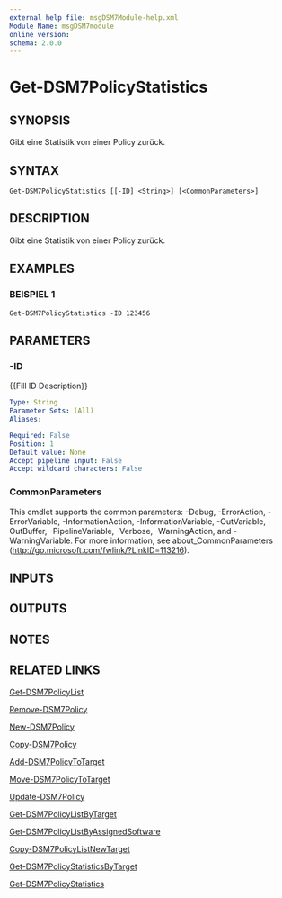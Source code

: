 ```yaml
---
external help file: msgDSM7Module-help.xml
Module Name: msgDSM7module
online version:
schema: 2.0.0
---
```


# Get-DSM7PolicyStatistics

## SYNOPSIS
Gibt eine Statistik von einer Policy zurück.

## SYNTAX

```
Get-DSM7PolicyStatistics [[-ID] <String>] [<CommonParameters>]
```

## DESCRIPTION
Gibt eine Statistik von einer Policy zurück.

## EXAMPLES

### BEISPIEL 1
```
Get-DSM7PolicyStatistics -ID 123456
```

## PARAMETERS

### -ID
{{Fill ID Description}}

```yaml
Type: String
Parameter Sets: (All)
Aliases:

Required: False
Position: 1
Default value: None
Accept pipeline input: False
Accept wildcard characters: False
```

### CommonParameters
This cmdlet supports the common parameters: -Debug, -ErrorAction, -ErrorVariable, -InformationAction, -InformationVariable, -OutVariable, -OutBuffer, -PipelineVariable, -Verbose, -WarningAction, and -WarningVariable. For more information, see about_CommonParameters (http://go.microsoft.com/fwlink/?LinkID=113216).

## INPUTS

## OUTPUTS

## NOTES

## RELATED LINKS

[Get-DSM7PolicyList]()

[Remove-DSM7Policy]()

[New-DSM7Policy]()

[Copy-DSM7Policy]()

[Add-DSM7PolicyToTarget]()

[Move-DSM7PolicyToTarget]()

[Update-DSM7Policy]()

[Get-DSM7PolicyListByTarget]()

[Get-DSM7PolicyListByAssignedSoftware]()

[Copy-DSM7PolicyListNewTarget]()

[Get-DSM7PolicyStatisticsByTarget]()

[Get-DSM7PolicyStatistics]()

